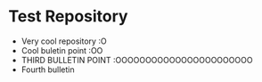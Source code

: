 # Test Repository

* Very cool repository :O
* Cool buletin point :OO
* THIRD BULLETIN POINT :OOOOOOOOOOOOOOOOOOOOOOO
* Fourth bulletin
